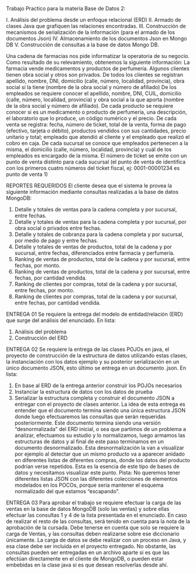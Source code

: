 Trabajo Practico para la materia Base de Datos 2:

I. Análisis del problema desde un enfoque relacional (ERD)
II. Armado de clases Java que grafiquen las relaciones encontradas.
III. Construcción de mecanismos de serialización de la información (para el armado de los documentos
Json)
IV. Almacenamiento de los documentos Json en Mongo DB
V. Construcción de consultas a la base de datos Mongo DB. 

Una cadena de farmacias nos pide informatizar la operatoria de su negocio. Como resultado de su
relevamiento, obtenemos la siguiente información:
La farmacia vende medicamentos y productos de perfumería.
Algunos clientes tienen obra social y otros son privados.
De todos los clientes se registran apellido, nombre, DNI, domicilio (calle, número, localidad, provincia), obra
social si la tiene (nombre de la obra social y número de afiliado)
De los empleados se requiere conocer el apellido, nombre, DNI, CUIL, domicilio (calle, número, localidad,
provincia) y obra social a la que aporta (nombre de la obra social y número de afiliado).
De cada producto se requiere conocer si es un medicamento o producto de perfumería, una descripción, el
laboratorio que lo produce, un código numérico y el precio.
De cada venta se registra: fecha, número de ticket, total de la venta, forma de pago (efectivo, tarjeta o débito),
productos vendidos con sus cantidades, precio unitario y total; empleado que atendió al cliente y el empleado que
realizó el cobro en caja.
De cada sucursal se conoce que empleados pertenecen a la misma, el domicilio (calle, número, localidad,
provincia) y cuál de los empleados es encargado de la misma. El número de ticket se emite con un punto de venta
distinto para cada sucursal (el punto de venta de identifica con los primeros cuatro números del ticket fiscal, ej:
0001-00001234 es punto de venta 1)

REPORTES REQUERIDOS
El cliente desea que el sistema le provea la siguiente información mediante consultas realizadas a la base
de datos MongoDB:
1. Detalle y totales de ventas para la cadena completa y por sucursal, entre fechas.
2. Detalle y totales de ventas para la cadena completa y por sucursal, por obra social o privados entre
fechas.
3. Detalle y totales de cobranza para la cadena completa y por sucursal, por medio de pago y entre fechas.
4. Detalle y totales de ventas de productos, total de la cadena y por sucursal, entre fechas, diferenciados
entre farmacia y perfumería.
5. Ranking de ventas de productos, total de la cadena y por sucursal, entre fechas, por monto.
6. Ranking de ventas de productos, total de la cadena y por sucursal, entre fechas, por cantidad vendida.
7. Ranking de clientes por compras, total de la cadena y por sucursal, entre fechas, por monto.
8. Ranking de clientes por compras, total de la cadena y por sucursal, entre fechas, por cantidad vendida. 

ENTREGA 01
Se requiere la entrega del modelo de entidad/relación (ERD) que surge del análisis del enunciado. En lista:
1. Análisis del problema
2. Construcción del ERD

ENTREGA 02
Se requiere la entrega de las clases POJOs en java, el proyecto de construcción de la estructura de datos utilizando
estas clases, la instanciación con los datos ejemplo y su posterior serialización en un único documento JSON, esto
último se entrega en un documento .json. En lista:
1. En base al ERD de la entrega anterior construir los POJOs necesarios
2. Instanciar la estructura de datos con los datos de prueba
3. Serializar la estructura completa y construir el documento JSON a entregar con el proyecto de clases
anterior.
La idea de esta entrega es entender que el documento termina siendo una única estructura JSON donde luego
efectuaremos las consultas que serán requeridas posteriormente. Este documento termina siendo una versión
“desnormalizada” del ERD inicial, o sea que partimos de un problema a analizar, efectuamos su estudio y lo
normalizamos, luego armamos las estructuras de datos y al final de este paso terminamos en un documento
desnormalizado.
Esta desnormalización la van a visualizar por ejemplo al detectar que un mismo producto va a aparecer anidado
en diferentes listas de diferentes compras, donde los datos del producto podrían verse repetidos. Esta es la esencia
de este tipo de bases de datos y necesitamos visualizar este punto.
Pista: No queremos tener diferentes listas JSON con las diferentes colecciones de elementos modelados en los
POCOs, porque seria mantener el esquema normalizado del que estamos “escapando”.

ENTREGA 03
Para aprobar el trabajo se requiere efectuar la carga de las ventas en la base de datos MongoDB (solo las ventas)
y sobre ellas efectuar las consultas 1 y 4 de la lista presentada en el enunciado. En caso de realizar el resto de las
consultas, será tenido en cuenta para la nota de la aprobación de la cursada.
Debe tenerse en cuenta que solo se requiere la carga de Ventas, y las consultas deben realizarse sobre ese
diccionario únicamente.
La carga de datos se debe realizar con un proceso en Java, y esa clase debe ser incluida en el proyecto entregado.
No obstante, las consultas pueden ser entregadas en un archivo aparte si es que las efectúan directamente en el
cliente de MongoDB, o pueden estar embebidas en la clase java si es que desean resolverlas desde ahí. 
